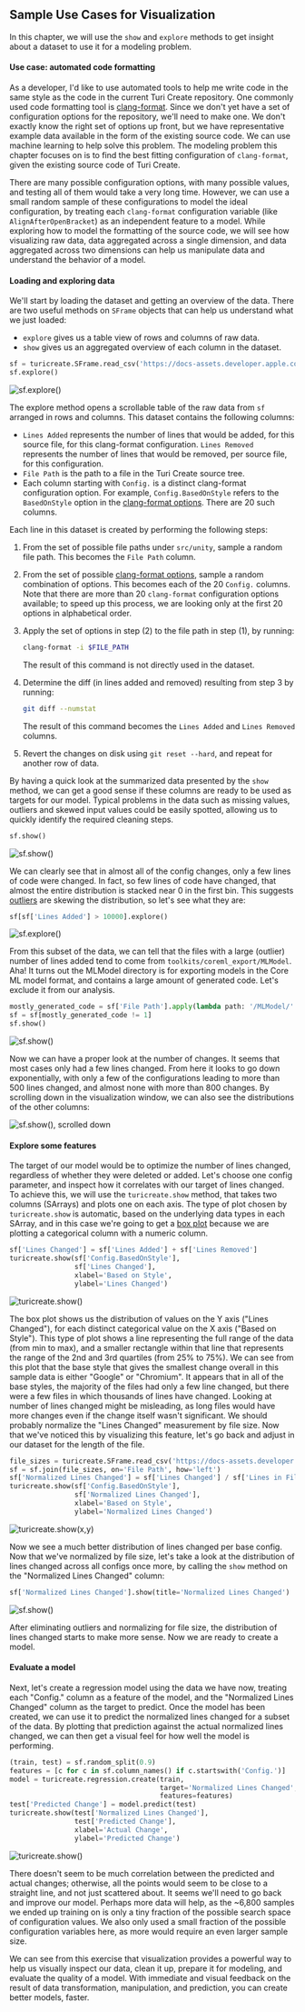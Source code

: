## Sample Use Cases for Visualization

In this chapter, we will use the `show` and `explore` methods to get insight
about a dataset to use it for a modeling problem.

#### Use case: automated code formatting

As a developer, I'd like to use automated tools to help me write code in the
same style as the code in the current Turi Create repository. One commonly used
code formatting tool is
[clang-format](https://clang.llvm.org/docs/ClangFormat.html). Since we don't
yet have a set of configuration options for the repository, we'll need to make
one.  We don't exactly know the right set of options up front, but we have
representative example data available in the form of the existing source code.
We can use machine learning to help solve this problem. The modeling problem
this chapter focuses on is to find the best fitting configuration of
`clang-format`, given the existing source code of Turi Create.

There are many possible configuration options, with many possible values, and
testing all of them would take a very long time. However, we can use a small
random sample of these configurations to model the ideal configuration, by
treating each `clang-format` configuration variable (like
`AlignAfterOpenBracket`) as an independent feature to a model. While exploring
how to model the formatting of the source code, we will see how visualizing raw
data, data aggregated across a single dimension, and data aggregated across two
dimensions can help us manipulate data and understand the behavior of a model.

#### Loading and exploring data

We'll start by loading the dataset and getting an overview of the data. There
are two useful methods on `SFrame` objects that can help us understand what we
just loaded:

* `explore` gives us a table view of rows and columns of raw data.
* `show` gives us an aggregated overview of each column in the dataset.

```python
sf = turicreate.SFrame.read_csv('https://docs-assets.developer.apple.com/turicreate/datasets/tc-clang-format-results.csv')
sf.explore()
```

![sf.explore()](images/sframe_explore.png)

The explore method opens a scrollable table of the raw data from `sf` arranged
in rows and columns. This dataset contains the following columns:

* `Lines Added` represents the number of lines that would be added, for this
  source file, for this clang-format configuration.  `Lines Removed` represents
  the number of lines that would be removed, per source file, for this
  configuration.
* `File Path` is the path to a file in the Turi Create source tree.
* Each column starting with `Config.` is a distinct clang-format configuration
  option. For example, `Config.BasedOnStyle` refers to the `BasedOnStyle`
  option in the
  [clang-format options](https://clang.llvm.org/docs/ClangFormatStyleOptions.html#configurable-format-style-options).
  There are 20 such columns.

Each line in this dataset is created by performing the following steps:

1. From the set of possible file paths under `src/unity`, sample a random file
   path. This becomes the `File Path` column.
2. From the set of possible
   [clang-format options](https://clang.llvm.org/docs/ClangFormatStyleOptions.html#configurable-format-style-options),
   sample a random combination of options. This becomes each of the 20
   `Config.` columns. Note that there are more than 20 `clang-format`
   configuration options available; to speed up this process, we are looking
   only at the first 20 options in alphabetical order.
3. Apply the set of options in step (2) to the file path in step (1), by running:

   ```bash
   clang-format -i $FILE_PATH
   ```

   The result of this command is not directly used in the dataset.

4. Determine the diff (in lines added and removed) resulting from step 3 by running:

   ```bash
   git diff --numstat
   ```

   The result of this command becomes the `Lines Added` and `Lines Removed`
   columns.

5. Revert the changes on disk using `git reset --hard`, and repeat for another
   row of data.

By having a quick look at the summarized data presented by the `show` method,
we can get a good sense if these columns are ready to be used as targets for
our model.  Typical problems in the data such as missing values, outliers and
skewed input values could be easily spotted, allowing us to quickly identify
the required cleaning steps.

```python
sf.show()
```

![sf.show()](images/sframe_show.png)

We can clearly see that in almost all of the config changes, only a few lines
of code were changed.  In fact, so few lines of code have changed, that almost
the entire distribution is stacked near 0 in the first bin. This suggests
[outliers](https://en.wikipedia.org/wiki/Outlier) are skewing the distribution,
so let's see what they are:

```python
sf[sf['Lines Added'] > 10000].explore()
```

![sf.explore()](images/sframe_explore_2.png)

From this subset of the data, we can tell that the files with a large (outlier)
number of lines added tend to come from `toolkits/coreml_export/MLModel`. Aha!
It turns out the MLModel directory is for exporting models in the Core ML model
format, and contains a large amount of generated code. Let's exclude it from
our analysis.

```python
mostly_generated_code = sf['File Path'].apply(lambda path: '/MLModel/' in path)
sf = sf[mostly_generated_code != 1]
sf.show()
```

![sf.show()](images/sframe_show_2.png)

Now we can have a proper look at the number of changes. It seems that most
cases only had a few lines changed. From here it looks to go down
exponentially, with only a few of the configurations leading to more than 500
lines changed, and almost none with more than 800 changes. By scrolling down in
the visualization window, we can also see the distributions of the other
columns:

![sf.show(), scrolled down](images/sframe_show_3.png)

#### Explore some features

The target of our model would be to optimize the number of lines changed,
regardless of whether they were deleted or added. Let's choose one config
parameter, and inspect how it correlates with our target of lines changed.  To
achieve this, we will use the `turicreate.show` method, that takes two columns
(SArrays) and plots one on each axis. The type of plot chosen by
`turicreate.show` is automatic, based on the underlying data types in each
SArray, and in this case we're going to get a [box
plot](https://en.wikipedia.org/wiki/Box_plot) because we are plotting a
categorical column with a numeric column.

```python
sf['Lines Changed'] = sf['Lines Added'] + sf['Lines Removed']
turicreate.show(sf['Config.BasedOnStyle'],
                sf['Lines Changed'],
                xlabel='Based on Style',
                ylabel='Lines Changed')
```

![turicreate.show()](images/box_plot.png)

The box plot shows us the distribution of values on the Y axis ("Lines
Changed"), for each distinct categorical value on the X axis ("Based on
Style").  This type of plot shows a line representing the full range of the
data (from min to max), and a smaller rectangle within that line that
represents the range of the 2nd and 3rd quartiles (from 25% to 75%).  We can
see from this plot that the base style that gives the smallest change overall
in this sample data is either "Google" or "Chromium". It appears that in all of
the base styles, the majority of the files had only a few line changed, but
there were a few files in which thousands of lines have changed. Looking at
number of lines changed might be misleading, as long files would have more
changes even if the change itself wasn't significant. We should probably
normalize the "Lines Changed" measurement by file size. Now that we've noticed
this by visualizing this feature, let's go back and adjust in our dataset for
the length of the file.

```python
file_sizes = turicreate.SFrame.read_csv('https://docs-assets.developer.apple.com/turicreate/datasets/tc-clang-format-file-sizes.csv')
sf = sf.join(file_sizes, on='File Path', how='left')
sf['Normalized Lines Changed'] = sf['Lines Changed'] / sf['Lines in File']
turicreate.show(sf['Config.BasedOnStyle'],
                sf['Normalized Lines Changed'],
                xlabel='Based on Style',
                ylabel='Normalized Lines Changed')
```

![turicreate.show(x,y)](images/box_plot_2.png)

Now we see a much better distribution of lines changed per base config. Now
that we've normalized by file size, let's take a look at the distribution of
lines changed across all configs once more, by calling the `show` method on the
"Normalized Lines Changed" column:

```python
sf['Normalized Lines Changed'].show(title='Normalized Lines Changed')
```

![sf.show()](images/numeric_histogram.png)

After eliminating outliers and normalizing for file size, the distribution of
lines changed starts to make more sense. Now we are ready to create a model.

#### Evaluate a model

Next, let's create a regression model using the data we have now, treating each
"Config." column as a feature of the model, and the "Normalized Lines Changed"
column as the target to predict. Once the model has been created, we can use it
to predict the normalized lines changed for a subset of the data. By plotting
that prediction against the actual normalized lines changed, we can then get a
visual feel for how well the model is performing.

```python
(train, test) = sf.random_split(0.9)
features = [c for c in sf.column_names() if c.startswith('Config.')]
model = turicreate.regression.create(train,
                                     target='Normalized Lines Changed',
                                     features=features)
test['Predicted Change'] = model.predict(test)
turicreate.show(test['Normalized Lines Changed'],
                test['Predicted Change'],
                xlabel='Actual Change',
                ylabel='Predicted Change')
```

![turicreate.show()](images/scatter_plot.png)

There doesn't seem to be much correlation between the predicted and actual
changes; otherwise, all the points would seem to be close to a straight line,
and not just scattered about. It seems we'll need to go back and improve our
model. Perhaps more data will help, as the ~6,800 samples we ended up training
on is only a tiny fraction of the possible search space of configuration
values. We also only used a small fraction of the possible configuration
variables here, as more would require an even larger sample size.

We can see from this exercise that visualization provides a powerful way to
help us visually inspect our data, clean it up, prepare it for modeling, and
evaluate the quality of a model. With immediate and visual feedback on the
result of data transformation, manipulation, and prediction, you can create
better models, faster.
